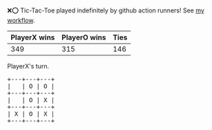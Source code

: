 :x::o: Tic-Tac-Toe played indefinitely by github action runners! See [my workflow](.github/workflows/play.yaml).

|PlayerX wins|PlayerO wins|Ties|
|-|-|-|
|349|315|146|

PlayerX's turn.

<pre>
+---+---+---+
|   | O | O |
+---+---+---+
|   | O | X |
+---+---+---+
| X | O | X |
+---+---+---+
</pre>